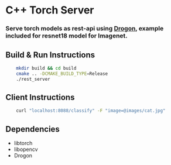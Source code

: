 # C++ Torch Server
### Serve torch models as rest-api using [Drogon](https://github.com/drogonframework/drogon), example included for resnet18 model for Imagenet.

## Build & Run Instructions
```bash
    mkdir build && cd build
    cmake .. -DCMAKE_BUILD_TYPE=Release
    ./rest_server
```

## Client Instructions
```bash
    curl "localhost:8088/classify" -F "image=@images/cat.jpg"
```

## Dependencies
* libtorch
* libopencv
* Drogon